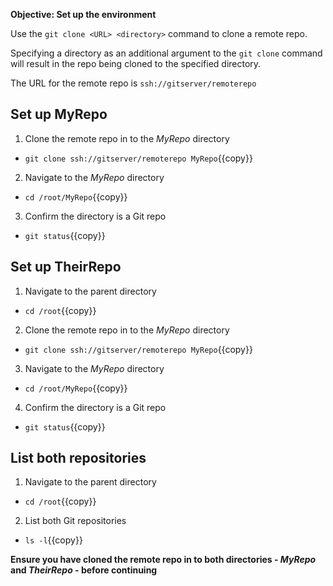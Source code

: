 **Objective: Set up the environment**

Use the `git clone <URL> <directory>` command to clone a remote repo.

Specifying a directory as an additional argument to the `git clone` command will result in the repo being cloned to the specified directory.

The URL for the remote repo is `ssh://gitserver/remoterepo`

## Set up MyRepo

1. Clone the remote repo in to the _MyRepo_ directory
 * `git clone ssh://gitserver/remoterepo MyRepo`{{copy}}
2. Navigate to the _MyRepo_ directory
 * `cd /root/MyRepo`{{copy}}
3. Confirm the directory is a Git repo
 * `git status`{{copy}}


## Set up TheirRepo

1. Navigate to the parent directory
 * `cd /root`{{copy}}
2. Clone the remote repo in to the _MyRepo_ directory
 * `git clone ssh://gitserver/remoterepo MyRepo`{{copy}}
3. Navigate to the _MyRepo_ directory
 * `cd /root/MyRepo`{{copy}}
4. Confirm the directory is a Git repo
 * `git status`{{copy}}


## List both repositories

1. Navigate to the parent directory
 * `cd /root`{{copy}}
2. List both Git repositories
 * `ls -l`{{copy}}

**Ensure you have cloned the remote repo in to both directories - _MyRepo_ and _TheirRepo_ -  before continuing**
